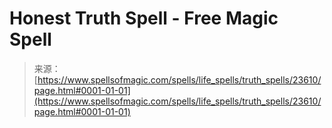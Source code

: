 <!--yml
category: 未分类
date: 2024-06-12 19:08:51
-->

# Honest Truth Spell - Free Magic Spell

> 来源：[https://www.spellsofmagic.com/spells/life_spells/truth_spells/23610/page.html#0001-01-01](https://www.spellsofmagic.com/spells/life_spells/truth_spells/23610/page.html#0001-01-01)
